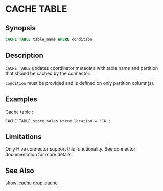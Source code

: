 CACHE TABLE
===========

Synopsis
--------

``` sql
CACHE TABLE table_name WHERE condition
```

Description
-----------

`CACHE TABLE` updates coordinator metadata with table name and partition that should be cached by the connector.

`condition` must be provided and is defined on only partition column(s).

Examples
--------

Cache table :

    CACHE TABLE store_sales where location = 'CA';

Limitations
-----------

Only Hive connector support this functionality. See connector documentation for more details.

See Also
--------

[show-cache](./show-cache.html)
[drop-cache](./drop-cache.html)
